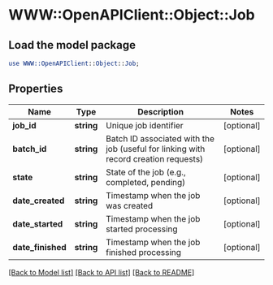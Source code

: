 # WWW::OpenAPIClient::Object::Job

## Load the model package
```perl
use WWW::OpenAPIClient::Object::Job;
```

## Properties
Name | Type | Description | Notes
------------ | ------------- | ------------- | -------------
**job_id** | **string** | Unique job identifier | [optional] 
**batch_id** | **string** | Batch ID associated with the job (useful for linking with record creation requests) | [optional] 
**state** | **string** | State of the job (e.g., completed, pending) | [optional] 
**date_created** | **string** | Timestamp when the job was created | [optional] 
**date_started** | **string** | Timestamp when the job started processing | [optional] 
**date_finished** | **string** | Timestamp when the job finished processing | [optional] 

[[Back to Model list]](../README.md#documentation-for-models) [[Back to API list]](../README.md#documentation-for-api-endpoints) [[Back to README]](../README.md)



